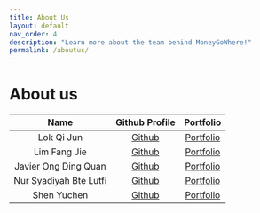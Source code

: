 ```yaml
---
title: About Us
layout: default
nav_order: 4
description: "Learn more about the team behind MoneyGoWhere!"
permalink: /aboutus/
---
```

# About us

|          Name          |             Github Profile              |            Portfolio            |
|:----------------------:|:---------------------------------------:|:-------------------------------:|
|       Lok Qi Jun       |  [Github](https://github.com/LokQiJun)  |  [Portfolio](team/lokqijun.md)  |
|      Lim Fang Jie      |   [Github](https://github.com/xzynos)   |   [Portfolio](team/xzynos.md)   |
|  Javier Ong Ding Quan  |   [Github](https://github.com/jeyvia)   |   [Portfolio](team/jeyvia.md)   |
| Nur Syadiyah Bte Lutfi | [Github](https://github.com/penguin-s)  | [Portfolio](team/penguin-s.md)  |
|      Shen Yuchen       | [Github](https://github.com/yuu-chennn) | [Portfolio](team/yuu-chennn.md) |
